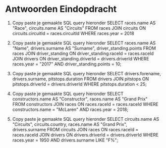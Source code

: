 # Antwoorden Eindopdracht

1. Copy paste je gemaakte SQL query hieronder
SELECT races.name AS "Race", circuits.name AS "Circuits" FROM races JOIN circuits ON circuits.circuitId = races.circuitId WHERE races.year = 2018
   
2. Copy paste je gemaakte SQL query hieronder
SELECT races.name AS "Name", drivers.surname AS "Surname", driver_standing.points FROM races JOIN driver_standing ON driver_standing.raceId = races.raceId JOIN drivers ON driver_standing.driverId = drivers.driverId WHERE races.year = "2017" AND driver_standing.points = 10;
   
3. Copy paste je gemaakte SQL query hieronder
SELECT drivers.forename, drivers.surname, pitstops.duration FROM drivers JOIN pitstops ON pitstops.driverId = drivers.driverId WHERE pitstops.duration < 25;
   
4. Copy paste je gemaakte SQL query hieronder
SELECT constructors.name AS "Constructor", races.name AS "Grand Prix" FROM constructors JOIN races ON races.raceId = races.raceId WHERE constructors.name = "McLaren" AND races.year = 2018;
   
5. Copy paste je gemaakte SQL query hieronder
SELECT circuits.name AS "Circuits", circuits.country, races.name AS "Grand Prix", drivers.surname FROM circuits JOIN races ON races.raceId = races.raceId JOIN drivers ON drivers.driverId = drivers.driverId WHERE races.year = 1950 AND drivers.surname LIKE "F%";
   
